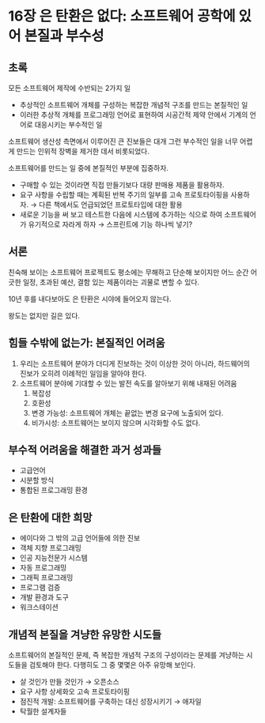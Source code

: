 # 16장 은 탄환은 없다: 소프트웨어 공학에 있어 본질과 부수성

## 초록

모든 소프트웨어 제작에 수반되는 2가지 일

- 추상적인 소프트웨어 개체를 구성하는 복잡한 개념적 구조를 만드는 본질적인 일
- 이러한 추상적 개체를 프로그래밍 언어로 표현하여 시공간적 제약 안에서 기계의 언어로 대응시키는 부수적인 일

소프트웨어 생산성 측면에서 이루어진 큰 진보들은 대개 그런 부수적인 일을 너무 어렵게 만드는 인위적 장벽을 제거한 데서 비롯되었다.

소프트웨어를 만드는 일 중에 본질적인 부분에 집중하자.

- 구매할 수 있는 것이라면 직접 만들기보다 대량 판매용 제품을 활용하자.
- 요구 사항을 수립할 때는 계획된 반복 주기의 일부를 고속 프로토타이핑을 사용하자. → 다른 책에서도 언급되었던 프로토타입에 대한 활용
- 새로운 기능을 써 보고 테스트한 다음에 시스템에 추가하는 식으로 하여 소프트웨어가 유기적으로 자라게 하자 → 스프린트에 기능 하나씩 넣기?

## 서론

친숙해 보이는 소프트웨어 프로젝트도 평소에는 무해하고 단순해 보이지만 어느 순간 어긋한 일정, 초과된 예산, 결함 있는 제품이라는 괴물로 변할 수 있다.

10년 후를 내다보아도 은 탄환은 시야에 들어오지 않는다.

왕도는 없지만 길은 있다.

## 힘들 수밖에 없는가: 본질적인 어려움

1. 우리는 소프트웨어 분야가 더디게 진보하는 것이 이상한 것이 아니라, 하드웨어의 진보가 오히려 이례적인 일임을 알아야 한다.
2. 소프트웨어 분야에 기대할 수 있는 발전 속도를 알아보기 위해 내재된 어려움
   1. 복잡성
   2. 호환성
   3. 변경 가능성: 소프트웨어 개체는 끝없는 변경 요구에 노출되어 있다.
   4. 비가시성: 소프트웨어는 보이지 않으며 시각화할 수도 없다.

## 부수적 어려움을 해결한 과거 성과들

- 고급언어
- 시분할 방식
- 통합된 프로그래밍 환경

## 은 탄환에 대한 희망

- 에이다와 그 밖의 고급 언어들에 의한 진보
- 객체 지향 프로그래밍
- 인공 지능전문가 시스템
- 자동 프로그래밍
- 그래픽 프로그래밍
- 프로그램 검증
- 개발 환경과 도구
- 워크스테이션

## 개념적 본질을 겨냥한 유망한 시도들

소프트웨어의 본질적인 문제, 즉 복잡한 개념적 구조의 구성이라는 문제를 겨냥하는 시도들을 검토해야 한다. 다행히도 그 중 몇몇은 아주 유망해 보인다.

- 살 것인가 만들 것인가 → 오픈소스
- 요구 사항 상세화오 고속 프로토타이핑
- 점진적 개발: 소프트웨어를 구축하는 대신 성장시키기 → 애자일
- 탁월한 설계자들
